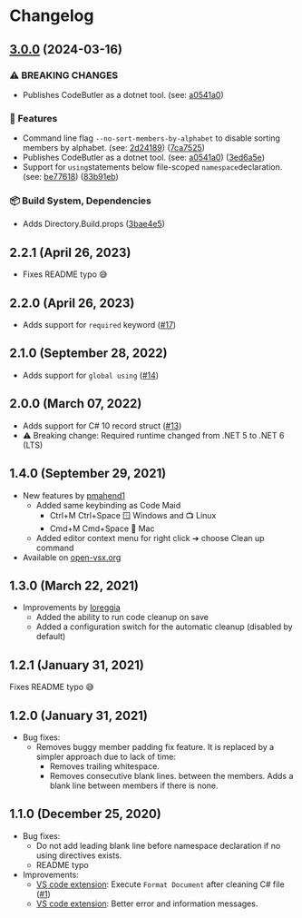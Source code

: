 # Changelog

## [3.0.0](https://github.com/just-seba/code-butler/compare/v2.2.1...v3.0.0) (2024-03-16)


### ⚠ BREAKING CHANGES

* Publishes CodeButler as a dotnet tool. (see: [a0541a0](https://github.com/just-seba/code-butler/commit/a0541a028d98ca8126ad706c512dfddcc5d2ea09))

### 🚀 Features

* Command line flag `--no-sort-members-by-alphabet` to disable sorting members by alphabet. (see: [2d24189](https://github.com/just-seba/code-butler/commit/2d241899df50e0b0b47339a2b67de0abb41b6aa7)) ([7ca7525](https://github.com/just-seba/code-butler/commit/7ca75252ccf0dcae9f6ed32eb186d7fd184ff447))
* Publishes CodeButler as a dotnet tool. (see: [a0541a0](https://github.com/just-seba/code-butler/commit/a0541a028d98ca8126ad706c512dfddcc5d2ea09)) ([3ed6a5e](https://github.com/just-seba/code-butler/commit/3ed6a5e09d43365417b8c13efd4f8cf4ee75b9db))
* Support for `using`statements below file-scoped `namespace`declaration. (see: [be77618](https://github.com/just-seba/code-butler/commit/be776186cf67aa58fca9c78a807625ccdfef2de1)) ([83b91eb](https://github.com/just-seba/code-butler/commit/83b91eb81d208b041747386577f10b81e03dfc32))


### 📦️ Build System, Dependencies

* Adds Directory.Build.props ([3bae4e5](https://github.com/just-seba/code-butler/commit/3bae4e59582c6c238f506b328332e5b11dfa8b60))

## 2.2.1 (April 26, 2023)

- Fixes README typo 😅

## 2.2.0 (April 26, 2023)

- Adds support for `required` keyword ([#17](https://github.com/Projektanker/code-butler/issues/17))

## 2.1.0 (September 28, 2022)

- Adds support for `global using` ([#14](https://github.com/Projektanker/code-butler/issues/14))

## 2.0.0 (March 07, 2022)

- Adds support for C# 10 record struct ([#13](https://github.com/Projektanker/code-butler/issues/13))
- ⚠️ Breaking change: Required runtime changed from .NET 5 to .NET 6 (LTS)

## 1.4.0 (September 29, 2021)

- New features by [pmahend1](https://github.com/pmahend1)
  - Added same keybinding as Code Maid
    - Ctrl+M Ctrl+Space 🪟 Windows and 📺 Linux
    - Cmd+M Cmd+Space 🍎 Mac
  - Added editor context menu for right click ➔ choose Clean up command
- Available on [open-vsx.org](https://open-vsx.org/extension/projektanker/code-butler)

## 1.3.0 (March 22, 2021)

- Improvements by [loreggia](https://github.com/loreggia)
  - Added the ability to run code cleanup on save
  - Added a configuration switch for the automatic cleanup (disabled by default)

## 1.2.1 (January 31, 2021)

Fixes README typo 😅

## 1.2.0 (January 31, 2021)

- Bug fixes:
  - Removes buggy member padding fix feature. It is replaced by a simpler approach due to lack of time:
    - Removes trailing whitespace.
    - Removes consecutive blank lines. between the members. Adds a blank line between members if there is none.

## 1.1.0 (December 25, 2020)

- Bug fixes:
  - Do not add leading blank line before namespace declaration if no using directives exists.
  - README typo
- Improvements:
  - [VS code extension](https://marketplace.visualstudio.com/items?itemName=projektanker.code-butler): Execute `Format Document` after cleaning C# file ([#1](https://github.com/Projektanker/code-butler/issues/1))
  - [VS code extension](https://marketplace.visualstudio.com/items?itemName=projektanker.code-butler): Better error and information messages.
